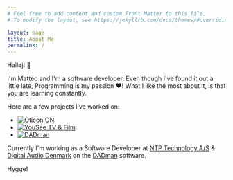 ```yaml
---
# Feel free to add content and custom Front Matter to this file.
# To modify the layout, see https://jekyllrb.com/docs/themes/#overriding-theme-defaults

layout: page
title: About Me
permalink: /
---
```


<link rel="stylesheet" href="/assets/css/styles.css">

Halløj! 👋

I'm Matteo and I'm a software developer.
Even though I've found it out a little late, Programming is my passion ❤️! What I like the most about it, is that you are learning constantly.

Here are a few projects I’ve worked on:

<ul class="projects">
    <li>
        <a href="https://apps.apple.com/us/app/oticon-on/id980191174">
            <img src="../assets/images/oticon/oticon-on-app-icon.png" alt="Oticon ON"/>
        </a>
    </li>
    <li>
        <a href="https://apps.apple.com/dk/app/yousee-tv-film/id476306715">
            <img src="../assets/images/yousee/yousee-app-icon.png" alt="YouSee TV & Film"/>
        </a>
    </li>
    <li>
        <a href="https://digitalaudio.dk/dadman/">
            <img src="../assets/images/ntp/dadman-icon.png" alt="DADman"/>
        </a>
    </li>
</ul>

Currently I'm working as a Software Developer at [NTP Technology A/S](https://ntp.dk/) & [Digital Audio Denmark](https://digitalaudio.dk) on the [DADman](https://digitalaudio.dk/dadman/) software.

Hygge!
